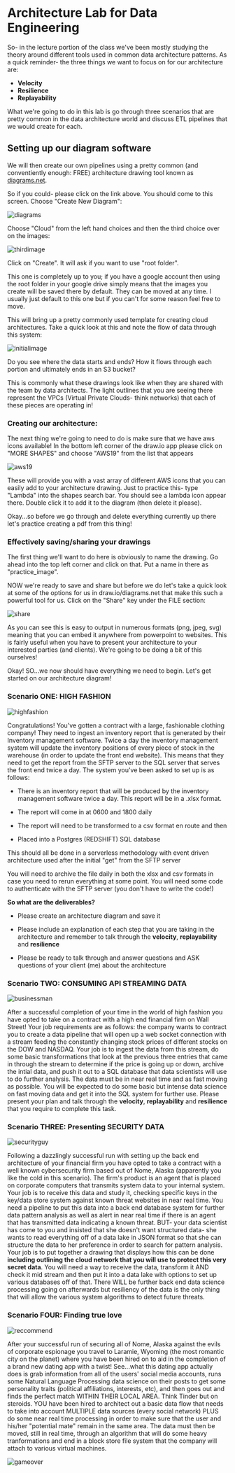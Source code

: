 # Architecture Lab for Data Engineering

So- in the lecture portion of the class we've been mostly studying the theory around different tools used in common data architecture patterns. As a quick reminder- the three things we want to focus on for our architecture are: 

* **Velocity**
* **Resilience**
* **Replayability**

What we're going to do in this lab is go through three scenarios that are pretty common in the data architecture world and discuss ETL pipelines that we would create for each.


## Setting up our diagram software

We will then create our own pipelines using a pretty common (and conventiently enough: FREE) architecture drawing tool known as [diagrams.net](https://www.diagrams.net/).

So if you could- please click on the link above. You should come to this screen. Choose "Create New Diagram":

![diagrams](./images/homepage.png)

Choose "Cloud" from the left hand choices and then the third choice over on the images:

![thirdimage](./images/thirdimage.png)

Click on "Create". 
It will ask if you want to use "root folder". 

This one is completely up to you; if you have a google account then using the root folder in your google drive simply means that the images you create will be saved there by default. 
They can be moved at any time. I usually just default to this one but if you can't for some reason feel free to move.

This will bring up a pretty commonly used template for creating cloud architectures. Take a quick look at this and note the flow of data through this system:

![initialimage](./images/initialimage.png)

Do you see where the data starts and ends? How it flows through each portion and ultimately ends in an S3 bucket? 

This is commonly what these drawings look like when they are shared with the team by data architects. 
The light outlines that you are seeing there represent the VPCs (Virtual Private Clouds- think networks) that each of these pieces are operating in! 


### Creating our architecture:

The next thing we're going to need to do is make sure that we have aws icons available! In the bottom left corner of the draw.io app please click on "MORE SHAPES" and choose "AWS19" from the list that appears

![aws19](./images/aws19.png)

These will provide you with a vast array of different AWS icons that you can easily add to your architecture drawing. Just to practice this- type "Lambda" into the shapes search bar. You should see a lambda icon appear there. Double click it to add it to the diagram (then delete it please).

Okay...so before we go through and delete everything currently up there let's practice creating a pdf from this thing!

### Effectively saving/sharing your drawings

The first thing we'll want to do here is obviously to name the drawing. Go ahead into the top left corner and click on that. 
Put a name in there as "practice_image". 

NOW we're ready to save and share but before we do let's take a quick look at some of the options for us in draw.io/diagrams.net that make this such a powerful tool for us. Click on the "Share" key under the FILE section:

![share](./images/share.png)

As you can see this is easy to output in numerous formats (png, jpeg, svg) meaning that you can embed it anywhere from powerpoint to websites. This is fairly useful when you have to present your architecture to your interested parties (and clients). We're going to be doing a bit of this ourselves! 

Okay! SO...we now should have everything we need to begin. Let's get started on our architecture diagram!


### Scenario ONE: HIGH FASHION

![highfashion](./images/highfashion.jpg)

Congratulations! You've gotten a contract with a large, fashionable clothing company! They need to ingest an inventory report that is generated by their Inventory management software. Twice a day the inventory management system will update the inventory positions of every piece of stock in the warehouse (in order to update the front end website). This means that they need to get the report from the SFTP server to the SQL server that serves the front end twice a day.
The system you've been asked to set up is as follows:

* There is an inventory report that will be produced by the inventory management software twice a day. This report will be in a .xlsx format. 

* The report will come in at 0600 and 1800 daily

* The report will need to be transformed to a csv format en route and then

* Placed into a Postgres (REDSHIFT) SQL database

This should all be done in a serverless methodology with event driven architecture used after the initial "get" from the SFTP server

You will need to archive the file daily in both the xlsx and csv formats in case you need to rerun everything at some point. 
You will need some code to authenticate with the SFTP server (you don't have to write the code!)

**So what are the deliverables?**

* Please create an architecture diagram and save it

* Please include an explanation of each step that you are taking in the architecture and remember to talk through the **velocity**, **replayability** and **resilience**

* Please be ready to talk through and answer questions and ASK questions of your client (me) about the architecture

### Scenario TWO: CONSUMING API STREAMING DATA

![businessman](./images/businessman.jpg)

After a successful completion of your time in the world of high fashion you have opted to take on a contract with a high end financial firm on Wall Street! Your job requirements are as follows: the company wants to contract you to create a data pipeline that will open up a web socket connection with a stream feeding the constantly changing stock prices of different stocks on the DOW and NASDAQ. Your job is to ingest the data from this stream, do some basic transformations that look at the previous three entries that came in through the stream to determine if the price is going up or down, archive the intial data, and push it out to a SQL database that data scientists will use to do further analysis. 
The data must be in near real time and as fast moving as possible. 
You will be expected to do some basic but intense data science on fast moving data and get it into the SQL system for further use. 
Please present your plan and talk through the **velocity**, **replayability** and **resilience** that you require to complete this task.

### Scenario THREE: Presenting SECURITY DATA

![securityguy](./images/securityguy.jpeg)

Following a dazzlingly successful run with setting up the back end architecture of your financial firm you have opted to take a contract with a well known cybersecurity firm based out of Nome, Alaska (apparently you like the cold in this scenario).
The firm's product is an agent that is placed on corporate computers that transmits system data to your internal system. Your job is to receive this data and study it, checking specific keys in the key/data store system against known threat websites in near real time.
You need a pipeline to put this data into a back end database system for further data pattern analysis as well as alert in near real time if there is an agent that has transmitted data indicating a known threat.
BUT- your data scientist has come to you and insisted that she doesn't want structured data- she wants to read everything off of a data lake in JSON format so that she can structure the data to her preference in order to search for pattern analysis. 
Your job is to put together a drawing that displays how this can be done **including outlining the cloud network that you will use to protect this very secret data**. You will need a way to receive the data, transform it AND check it mid stream and then put it into a data lake with options to set up various databases off of that. 
There WILL be further back end data science processing going on afterwards but resiliency of the data is the only thing that will allow the various system algorithms to detect future threats.

### Scenario FOUR: Finding true love

![reccommend](./images/reccomend.jpeg)

After your successful run of securing all of Nome, Alaska against the evils of corporate espionage you travel to Laramie, Wyoming (the most romantic city on the planet) where you have been hired on to aid in the completion of a brand new dating app with a twist! See...what this dating app actually does is grab information from all of the users' social media accounts, runs some Natural Language Processing data science on their posts to get some personality traits (political affiliations, interests, etc), and then goes out and finds the perfect match WITHIN THEIR LOCAL AREA.
Think Tinder but on steroids.
YOU have been hired to architect out a basic data flow that needs to take into account MULTIPLE data sources (every social network) PLUS do some near real time processing in order to make sure that the user and his/her "potential mate" remain in the same area.
The data must then be moved, still in real time, through an algorithm that will do some heavy tranformations and end in a block store file system that the company will attach to various virtual machines.

![gameover](./images/gameover.jpeg)

